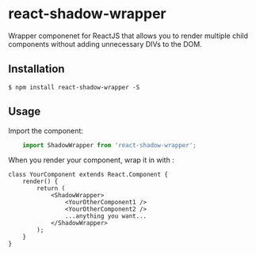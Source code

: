 # react-shadow-wrapper

Wrapper componenet for ReactJS that allows you to render multiple child components without adding unnecessary DIVs to the DOM.

## Installation

    $ npm install react-shadow-wrapper -S

## Usage

Import the component:

```typescript
    import ShadowWrapper from 'react-shadow-wrapper';
```

When you render your component, wrap it in with <ShadowWrapper></ShadowWrapper>:

```tsx
class YourComponent extends React.Component {
    render() {
        return (
            <ShadowWrapper>
                <YourOtherComponent1 />
                <YourOtherComponent2 />
                ...anything you want...
            </ShadowWrapper>
        );
    }
}
```

